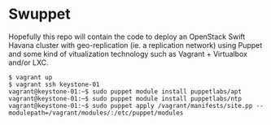 Swuppet
=======

Hopefully this repo will contain the code to deploy an OpenStack Swift Havana cluster with geo-replication (ie. a replication network) using Puppet and some kind of vitualization technology such as Vagrant + Virtualbox and/or LXC.


```
$ vagrant up
$ vagrant ssh keystone-01
vagrant@keystone-01:~$ sudo puppet module install puppetlabs/apt
vagrant@keystone-01:~$ sudo puppet module install puppetlabs/ntp
vagrant@keystone-01:~$ sudo puppet apply /vagrant/manifests/site.pp --modulepath=/vagrant/modules/:/etc/puppet/modules
```